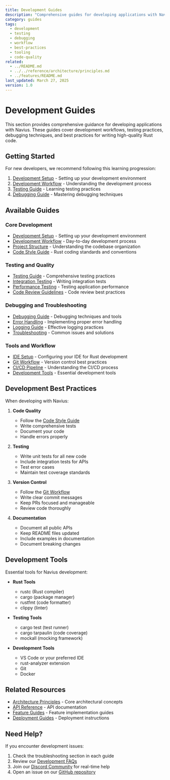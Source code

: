 ```yaml
---
title: Development Guides
description: "Comprehensive guides for developing applications with Navius, including development workflow, testing practices, and debugging techniques"
category: guides
tags:
  - development
  - testing
  - debugging
  - workflow
  - best-practices
  - tooling
  - code-quality
related:
  - ../README.md
  - ../../reference/architecture/principles.md
  - ../features/README.md
last_updated: March 27, 2025
version: 1.0
---
```


# Development Guides

This section provides comprehensive guidance for developing applications with Navius. These guides cover development workflows, testing practices, debugging techniques, and best practices for writing high-quality Rust code.

## Getting Started

For new developers, we recommend following this learning progression:

1. [Development Setup](development-setup.md) - Setting up your development environment
2. [Development Workflow](development-workflow.md) - Understanding the development process
3. [Testing Guide](testing-guide.md) - Learning testing practices
4. [Debugging Guide](debugging-guide.md) - Mastering debugging techniques

## Available Guides

### Core Development
- [Development Setup](development-setup.md) - Setting up your development environment
- [Development Workflow](development-workflow.md) - Day-to-day development process
- [Project Structure](project-structure.md) - Understanding the codebase organization
- [Code Style Guide](code-style-guide.md) - Rust coding standards and conventions

### Testing and Quality
- [Testing Guide](testing-guide.md) - Comprehensive testing practices
- [Integration Testing](integration-testing.md) - Writing integration tests
- [Performance Testing](performance-testing.md) - Testing application performance
- [Code Review Guidelines](code-review-guidelines.md) - Code review best practices

### Debugging and Troubleshooting
- [Debugging Guide](debugging-guide.md) - Debugging techniques and tools
- [Error Handling](error-handling.md) - Implementing proper error handling
- [Logging Guide](logging-guide.md) - Effective logging practices
- [Troubleshooting](troubleshooting.md) - Common issues and solutions

### Tools and Workflow
- [IDE Setup](ide-setup.md) - Configuring your IDE for Rust development
- [Git Workflow](git-workflow.md) - Version control best practices
- [CI/CD Pipeline](ci-cd-pipeline.md) - Understanding the CI/CD process
- [Development Tools](development-tools.md) - Essential development tools

## Development Best Practices

When developing with Navius:

1. **Code Quality**
   - Follow the [Code Style Guide](code-style-guide.md)
   - Write comprehensive tests
   - Document your code
   - Handle errors properly

2. **Testing**
   - Write unit tests for all new code
   - Include integration tests for APIs
   - Test error cases
   - Maintain test coverage standards

3. **Version Control**
   - Follow the [Git Workflow](git-workflow.md)
   - Write clear commit messages
   - Keep PRs focused and manageable
   - Review code thoroughly

4. **Documentation**
   - Document all public APIs
   - Keep README files updated
   - Include examples in documentation
   - Document breaking changes

## Development Tools

Essential tools for Navius development:

- **Rust Tools**
  - rustc (Rust compiler)
  - cargo (package manager)
  - rustfmt (code formatter)
  - clippy (linter)

- **Testing Tools**
  - cargo test (test runner)
  - cargo tarpaulin (code coverage)
  - mockall (mocking framework)

- **Development Tools**
  - VS Code or your preferred IDE
  - rust-analyzer extension
  - Git
  - Docker

## Related Resources

- [Architecture Principles](../../reference/architecture/principles.md) - Core architectural concepts
- [API Reference](../../reference/api/README.md) - API documentation
- [Feature Guides](../features/README.md) - Feature implementation guides
- [Deployment Guides](../deployment/README.md) - Deployment instructions

## Need Help?

If you encounter development issues:

1. Check the troubleshooting section in each guide
2. Review our [Development FAQs](../../reference/troubleshooting/development-faqs.md)
3. Join our [Discord Community](https://discord.gg/navius) for real-time help
4. Open an issue on our [GitHub repository](https://github.com/navius/navius) 
